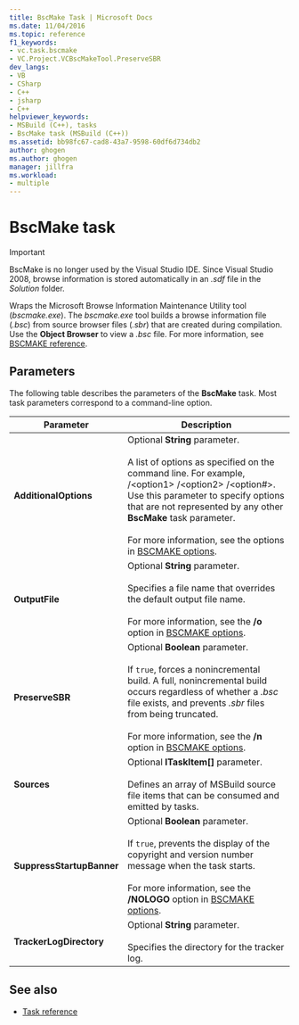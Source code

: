 ```yaml
---
title: BscMake Task | Microsoft Docs
ms.date: 11/04/2016
ms.topic: reference
f1_keywords:
- vc.task.bscmake
- VC.Project.VCBscMakeTool.PreserveSBR
dev_langs:
- VB
- CSharp
- C++
- jsharp
- C++
helpviewer_keywords:
- MSBuild (C++), tasks
- BscMake task (MSBuild (C++))
ms.assetid: bb98fc67-cad8-43a7-9598-60df6d734db2
author: ghogen
ms.author: ghogen
manager: jillfra
ms.workload:
- multiple
---
```

# BscMake task
> [!IMPORTANT]
> BscMake is no longer used by the Visual Studio IDE. Since Visual Studio 2008, browse information is stored automatically in an *.sdf* file in the *Solution* folder.

 Wraps the Microsoft Browse Information Maintenance Utility tool (*bscmake.exe*).  The *bscmake.exe* tool builds a browse information file (*.bsc*) from source browser files (*.sbr*) that are created during compilation. Use the **Object Browser** to view a *.bsc* file. For more information, see [BSCMAKE reference](/cpp/build/reference/bscmake-reference).

## Parameters
 The following table describes the parameters of the **BscMake** task. Most task parameters correspond to a command-line option.

|Parameter|Description|
|---------------|-----------------|
|**AdditionalOptions**|Optional **String** parameter.<br /><br /> A list of options as specified on the command line. For example, /\<option1> /\<option2> /\<option#>. Use this parameter to specify options that are not represented by any other **BscMake** task parameter.<br /><br /> For more information, see the options in [BSCMAKE options](/cpp/build/reference/bscmake-options).|
|**OutputFile**|Optional **String** parameter.<br /><br /> Specifies a file name that overrides the default output file name.<br /><br /> For more information, see the **/o** option in [BSCMAKE options](/cpp/build/reference/bscmake-options).|
|**PreserveSBR**|Optional **Boolean** parameter.<br /><br /> If `true`, forces a nonincremental build. A full, nonincremental build occurs regardless of whether a *.bsc* file exists, and prevents *.sbr* files from being truncated.<br /><br /> For more information, see the **/n** option in [BSCMAKE options](/cpp/build/reference/bscmake-options).|
|**Sources**|Optional **ITaskItem[]** parameter.<br /><br /> Defines an array of MSBuild source file items that can be consumed and emitted by tasks.|
|**SuppressStartupBanner**|Optional **Boolean** parameter.<br /><br /> If `true`, prevents the display of the copyright and version number message when the task starts.<br /><br /> For more information, see the **/NOLOGO** option in [BSCMAKE options](/cpp/build/reference/bscmake-options).|
|**TrackerLogDirectory**|Optional **String** parameter.<br /><br /> Specifies the directory for the tracker log.|

## See also
- [Task reference](../msbuild/msbuild-task-reference.md)

